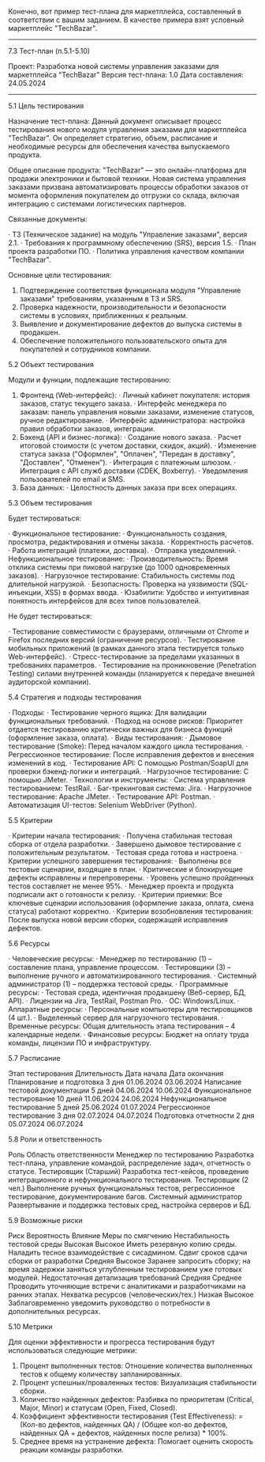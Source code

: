 Конечно, вот пример тест-плана для маркетплейса, составленный в соответствии с вашим заданием. В качестве примера взят условный маркетплейс "TechBazar".

---

7.3 Тест-план (п.5.1-5.10)

Проект: Разработка новой системы управления заказами для маркетплейса "TechBazar"
Версия тест-плана: 1.0
Дата составления: 24.05.2024

---

5.1 Цель тестирования

Назначение тест-плана: Данный документ описывает процесс тестирования нового модуля управления заказами для маркетплейса "TechBazar". Он определяет стратегию, объем, расписание и необходимые ресурсы для обеспечения качества выпускаемого продукта.

Общее описание продукта: "TechBazar" — это онлайн-платформа для продажи электроники и бытовой техники. Новая система управления заказами призвана автоматизировать процессы обработки заказов от момента оформления покупателем до отгрузки со склада, включая интеграцию с системами логистических партнеров.

Связанные документы:

· ТЗ (Техническое задание) на модуль "Управление заказами", версия 2.1.
· Требования к программному обеспечению (SRS), версия 1.5.
· План проекта разработки ПО.
· Политика управления качеством компании "TechBazar".

Основные цели тестирования:

1. Подтверждение соответствия функционала модуля "Управление заказами" требованиям, указанным в ТЗ и SRS.
2. Проверка надежности, производительности и безопасности системы в условиях, приближенных к реальным.
3. Выявление и документирование дефектов до выпуска системы в продакшен.
4. Обеспечение положительного пользовательского опыта для покупателей и сотрудников компании.

5.2 Объект тестирования

Модули и функции, подлежащие тестированию:

1. Фронтенд (Web-интерфейс):
   · Личный кабинет покупателя: история заказов, статус текущего заказа.
   · Интерфейс менеджера по заказам: панель управления новыми заказами, изменение статусов, ручное редактирование.
   · Интерфейс администратора: настройка правил обработки заказов, интеграции.
2. Бэкенд (API и бизнес-логика):
   · Создание нового заказа.
   · Расчет итоговой стоимости (с учетом доставки, скидок, акций).
   · Изменение статуса заказа ("Оформлен", "Оплачен", "Передан в доставку", "Доставлен", "Отменен").
   · Интеграция с платежным шлюзом.
   · Интеграция с API служб доставки (CDEK, Boxberry).
   · Уведомления пользователей по email и SMS.
3. База данных:
   · Целостность данных заказа при всех операциях.

5.3 Объем тестирования

Будет тестироваться:

· Функциональное тестирование:
  · Функциональность создания, просмотра, редактирования и отмены заказа.
  · Корректность расчетов.
  · Работа интеграций (платежи, доставка).
  · Отправка уведомлений.
· Нефункциональное тестирование:
  · Производительность: Время отклика системы при пиковой нагрузке (до 1000 одновременных заказов).
  · Нагрузочное тестирование: Стабильность системы под длительной нагрузкой.
  · Безопасность: Проверка на уязвимости (SQL-инъекции, XSS) в формах ввода.
  · Юзабилити: Удобство и интуитивная понятность интерфейсов для всех типов пользователей.

Не будет тестироваться:

· Тестирование совместимости с браузерами, отличными от Chrome и Firefox последних версий (ограничение ресурсов).
· Тестирование мобильных приложений (в рамках данного этапа тестируется только Web-интерфейс).
· Стресс-тестирование за пределами указанных в требованиях параметров.
· Тестирование на проникновение (Penetration Testing) силами внутренней команды (планируется к передаче внешней аудиторской компании).

5.4 Стратегия и подходы тестирования

· Подходы:
  · Тестирование черного ящика: Для валидации функциональных требований.
  · Подход на основе рисков: Приоритет отдается тестированию критически важных для бизнеса функций (оформление заказа, оплата).
· Виды тестирования:
  · Дымовое тестирование (Smoke): Перед началом каждого цикла тестирования.
  · Регрессионное тестирование: После исправления дефектов и внесения изменений в код.
  · Тестирование API: С помощью Postman/SoapUI для проверки бэкенд-логики и интеграций.
  · Нагрузочное тестирование: С помощью JMeter.
· Технологии и инструменты:
  · Система управления тестированием: TestRail.
  · Баг-трекинговая система: Jira.
  · Нагрузочное тестирование: Apache JMeter.
  · Тестирование API: Postman.
  · Автоматизация UI-тестов: Selenium WebDriver (Python).

5.5 Критерии

· Критерии начала тестирования:
  · Получена стабильная тестовая сборка от отдела разработки.
  · Завершено дымовое тестирование с положительным результатом.
  · Тестовая среда готова и настроена.
· Критерии успешного завершения тестирования:
  · Выполнены все тестовые сценарии, входящие в план.
  · Критические и блокирующие дефекты исправлены и перепроверены.
  · Уровень успешно пройденных тестов составляет не менее 95%.
  · Менеджер проекта и продукта подписали акт о готовности к релизу.
· Критерии приемки: Все ключевые сценарии использования (оформление заказа, оплата, смена статуса) работают корректно.
· Критерии возобновления тестирования: После выпуска новой версии сборки, содержащей исправления дефектов.

5.6 Ресурсы

· Человеческие ресурсы:
  · Менеджер по тестированию (1) – составление плана, управление процессом.
  · Тестировщики (3) – выполнение ручного и автоматизированного тестирования.
  · Системный администратор (1) – поддержка тестовой среды.
· Программные ресурсы:
  · Тестовая среда, идентичная продакшену (Веб-сервер, БД, API).
  · Лицензии на Jira, TestRail, Postman Pro.
  · ОС: Windows/Linux.
· Аппаратные ресурсы:
  · Персональные компьютеры для тестировщиков (4 шт.).
  · Выделенный сервер для нагрузочного тестирования.
· Временные ресурсы: Общая длительность этапа тестирования – 4 календарные недели.
· Финансовые ресурсы: Бюджет на оплату труда команды, лицензии ПО и инфраструктуру.

5.7 Расписание

Этап тестирования Длительность Дата начала Дата окончания
Планирование и подготовка 3 дня 01.06.2024 03.06.2024
Написание тестовой документации 5 дней 04.06.2024 10.06.2024
Функциональное тестирование 10 дней 11.06.2024 24.06.2024
Нефункциональное тестирование 5 дней 25.06.2024 01.07.2024
Регрессионное тестирование 3 дня 02.07.2024 04.07.2024
Подготовка отчетности 2 дня 05.07.2024 06.07.2024

5.8 Роли и ответственность

Роль Область ответственности
Менеджер по тестированию Разработка тест-плана, управление командой, распределение задач, отчетность о статусе.
Тестировщик (Старший) Разработка тест-кейсов, проведение интеграционного и нефункционального тестирования.
Тестировщик (2 чел.) Выполнение ручных функциональных тестов, регрессионное тестирование, документирование багов.
Системный администратор Развертывание и поддержка тестовых сред, настройка серверов и БД.

5.9 Возможные риски

Риск Вероятность Влияние Меры по смягчению
Нестабильность тестовой среды Высокая Высокое Иметь резервную копию среды. Наладить тесное взаимодействие с сисадмином.
Сдвиг сроков сдачи сборки от разработки Средняя Высокое Заранее запросить сборку; на время задержки заняться углубленным тестированием уже готовых модулей.
Недостаточная детализация требований Средняя Среднее Проводить уточняющие встречи с аналитиками и разработчиками на ранних этапах.
Нехватка ресурсов (человеческих/тех.) Низкая Высокое Заблаговременно уведомить руководство о потребности в дополнительных ресурсах.

5.10 Метрики

Для оценки эффективности и прогресса тестирования будут использоваться следующие метрики:

1. Процент выполненных тестов: Отношение количества выполненных тестов к общему количеству запланированных.
2. Процент успешных/проваленных тестов: Визуализация стабильности сборки.
3. Количество найденных дефектов: Разбивка по приоритетам (Critical, Major, Minor) и статусам (Open, Fixed, Closed).
4. Коэффициент эффективности тестирования (Test Effectiveness): = (Кол-во дефектов, найденных QA) / (Общее кол-во дефектов, найденных QA + дефектов, найденных после релиза) * 100%.
5. Среднее время на устранение дефекта: Помогает оценить скорость реакции команды разработки.